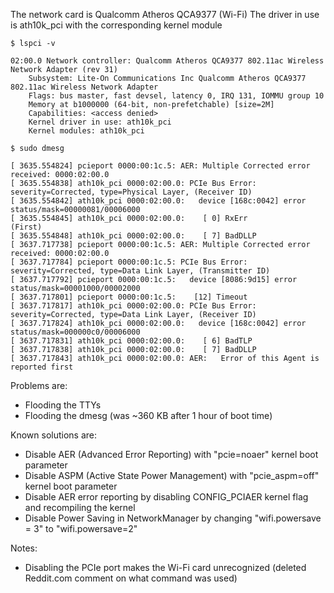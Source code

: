 The network card is Qualcomm Atheros QCA9377 (Wi-Fi)
The driver in use is ath10k_pci with the corresponding kernel module

```
$ lspci -v

02:00.0 Network controller: Qualcomm Atheros QCA9377 802.11ac Wireless Network Adapter (rev 31)
	Subsystem: Lite-On Communications Inc Qualcomm Atheros QCA9377 802.11ac Wireless Network Adapter
	Flags: bus master, fast devsel, latency 0, IRQ 131, IOMMU group 10
	Memory at b1000000 (64-bit, non-prefetchable) [size=2M]
	Capabilities: <access denied>
	Kernel driver in use: ath10k_pci
	Kernel modules: ath10k_pci

```

```
$ sudo dmesg

[ 3635.554824] pcieport 0000:00:1c.5: AER: Multiple Corrected error received: 0000:02:00.0
[ 3635.554838] ath10k_pci 0000:02:00.0: PCIe Bus Error: severity=Corrected, type=Physical Layer, (Receiver ID)
[ 3635.554842] ath10k_pci 0000:02:00.0:   device [168c:0042] error status/mask=00000081/00006000
[ 3635.554845] ath10k_pci 0000:02:00.0:    [ 0] RxErr                  (First)
[ 3635.554848] ath10k_pci 0000:02:00.0:    [ 7] BadDLLP               
[ 3637.717738] pcieport 0000:00:1c.5: AER: Multiple Corrected error received: 0000:02:00.0
[ 3637.717784] pcieport 0000:00:1c.5: PCIe Bus Error: severity=Corrected, type=Data Link Layer, (Transmitter ID)
[ 3637.717792] pcieport 0000:00:1c.5:   device [8086:9d15] error status/mask=00001000/00002000
[ 3637.717801] pcieport 0000:00:1c.5:    [12] Timeout               
[ 3637.717817] ath10k_pci 0000:02:00.0: PCIe Bus Error: severity=Corrected, type=Data Link Layer, (Receiver ID)
[ 3637.717824] ath10k_pci 0000:02:00.0:   device [168c:0042] error status/mask=000000c0/00006000
[ 3637.717831] ath10k_pci 0000:02:00.0:    [ 6] BadTLP                
[ 3637.717838] ath10k_pci 0000:02:00.0:    [ 7] BadDLLP               
[ 3637.717843] ath10k_pci 0000:02:00.0: AER:   Error of this Agent is reported first            
```

Problems are:
- Flooding the TTYs
- Flooding the dmesg (was ~360 KB after 1 hour of boot time)

Known solutions are:
- Disable AER (Advanced Error Reporting) with "pcie=noaer" kernel boot parameter
- Disable ASPM (Active State Power Management) with "pcie_aspm=off" kernel boot parameter
- Disable AER error reporting by disabling CONFIG_PCIAER kernel flag and recompiling the kernel
- Disable Power Saving in NetworkManager by changing "wifi.powersave = 3" to "wifi.powersave=2"

Notes:
- Disabling the PCIe port makes the Wi-Fi card unrecognized (deleted Reddit.com comment on what command was used)
